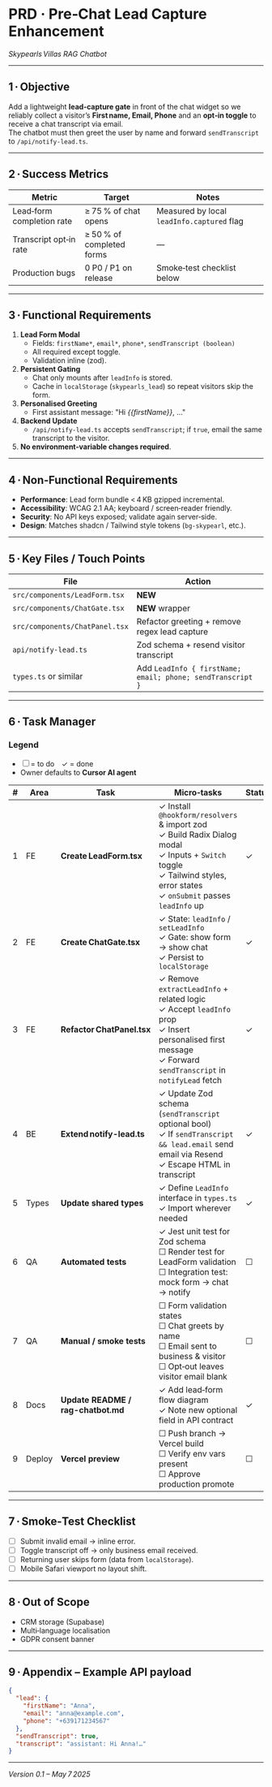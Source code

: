 # PRD · Pre‑Chat Lead Capture Enhancement  
*Skypearls Villas RAG Chatbot*  

---

## 1 · Objective  
Add a lightweight **lead‑capture gate** in front of the chat widget so we reliably collect a visitor’s **First name, Email, Phone** and an **opt‑in toggle** to receive a chat transcript via email.  
The chatbot must then greet the user by name and forward `sendTranscript` to `/api/notify‑lead.ts`.

---

## 2 · Success Metrics  
| Metric | Target | Notes |
|--------|--------|-------|
| Lead‑form completion rate | ≥ 75 % of chat opens | Measured by local `leadInfo.captured` flag |
| Transcript opt‑in rate | ≥ 50 % of completed forms | — |
| Production bugs | 0 P0 / P1 on release | Smoke‑test checklist below |

---

## 3 · Functional Requirements  
1. **Lead Form Modal**  
   - Fields: `firstName*`, `email*`, `phone*`, `sendTranscript (boolean)`  
   - All required except toggle.  
   - Validation inline (zod).  
2. **Persistent Gating**  
   - Chat only mounts after `leadInfo` is stored.  
   - Cache in `localStorage` (`skypearls_lead`) so repeat visitors skip the form.  
3. **Personalised Greeting**  
   - First assistant message: "Hi *{{firstName}}*, …"  
4. **Backend Update**  
   - `/api/notify‑lead.ts` accepts `sendTranscript`; if `true`, email the same transcript to the visitor.  
5. **No environment‑variable changes required**.

---

## 4 · Non‑Functional Requirements  
- **Performance**: Lead form bundle < 4 KB gzipped incremental.  
- **Accessibility**: WCAG 2.1 AA; keyboard / screen‑reader friendly.  
- **Security**: No API keys exposed; validate again server‑side.  
- **Design**: Matches shadcn / Tailwind style tokens (`bg-skypearl`, etc.).  

---

## 5 · Key Files / Touch Points  
| File | Action |
|------|--------|
| `src/components/LeadForm.tsx` | **NEW** |
| `src/components/ChatGate.tsx` | **NEW** wrapper |
| `src/components/ChatPanel.tsx` | Refactor greeting + remove regex lead capture |
| `api/notify-lead.ts` | Zod schema + resend visitor transcript |
| `types.ts` or similar | Add `LeadInfo { firstName; email; phone; sendTranscript }` |

---

## 6 · Task Manager  

### Legend  
- ☐ = to do ✓ = done  
- Owner defaults to **Cursor AI agent**  

| # | Area | Task | Micro‑tasks | Status |
|---|------|------|------------|--------|
| 1 | FE | **Create LeadForm.tsx** | ✓ Install `@hookform/resolvers` & import zod<br>✓ Build Radix Dialog modal<br>✓ Inputs + `Switch` toggle<br>✓ Tailwind styles, error states<br>✓ `onSubmit` passes `leadInfo` up | ✓ |
| 2 | FE | **Create ChatGate.tsx** | ✓ State: `leadInfo` / `setLeadInfo`<br>✓ Gate: show form → show chat<br>✓ Persist to `localStorage` | ✓ |
| 3 | FE | **Refactor ChatPanel.tsx** | ✓ Remove `extractLeadInfo` + related logic<br>✓ Accept `leadInfo` prop<br>✓ Insert personalised first message<br>✓ Forward `sendTranscript` in `notifyLead` fetch | ✓ |
| 4 | BE | **Extend notify-lead.ts** | ✓ Update Zod schema (`sendTranscript` optional bool)<br>✓ If `sendTranscript && lead.email` send email via Resend<br>✓ Escape HTML in transcript | ✓ |
| 5 | Types | **Update shared types** | ✓ Define `LeadInfo` interface in `types.ts`<br>✓ Import wherever needed | ✓ |
| 6 | QA | **Automated tests** | ✓ Jest unit test for Zod schema<br>☐ Render test for LeadForm validation<br>☐ Integration test: mock form → chat → notify | ☐ |
| 7 | QA | **Manual / smoke tests** | ☐ Form validation states<br>☐ Chat greets by name<br>☐ Email sent to business & visitor<br>☐ Opt‑out leaves visitor email blank | ☐ |
| 8 | Docs | **Update README / rag-chatbot.md** | ✓ Add lead‑form flow diagram<br>✓ Note new optional field in API contract | ✓ |
| 9 | Deploy | **Vercel preview** | ☐ Push branch → Vercel build<br>☐ Verify env vars present<br>☐ Approve production promote | ☐ |

---

## 7 · Smoke‑Test Checklist  
- [ ] Submit invalid email → inline error.  
- [ ] Toggle transcript off → only business email received.  
- [ ] Returning user skips form (data from `localStorage`).  
- [ ] Mobile Safari viewport no layout shift.  

---

## 8 · Out of Scope  
- CRM storage (Supabase)  
- Multi‑language localisation  
- GDPR consent banner  

---

## 9 · Appendix – Example API payload  

```json
{
  "lead": {
    "firstName": "Anna",
    "email": "anna@example.com",
    "phone": "+639171234567"
  },
  "sendTranscript": true,
  "transcript": "assistant: Hi Anna!…"
}
```

---

*Version 0.1 – May 7 2025*  
